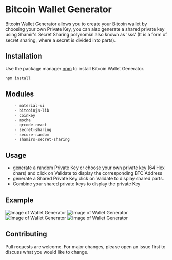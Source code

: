 # Bitcoin Wallet Generator

Bitcoin Wallet Generator allows you to create your Bitcoin wallet by choosing your own Private Key, 
you can also generate a shared private key using Shamir's Secret Sharing polynomial also known as 'sss' 
(It is a form of secret sharing, where a secret is divided into parts).

## Installation

Use the package manager [npm](https://www.npmjs.com/) to install Bitcoin Wallet Generator.

```bash
npm install
```

## Modules

```javascript
    - material-ui
    - bitcoinjs-lib
    - coinkey
    - mocha
    - qrcode-react
    - secret-sharing
    - secure-random
    - shamirs-secret-sharing
```

## Usage
- generate a random Private Key or choose your own private key (64 Hex chars) and click on Validate to display the corresponding BTC Address
- generate a Shared Private Key click on Validate to display shared parts.
- Combine your shared private keys to display the private Key

## Example

![Image of Wallet Generator](https://github.com/Aboudjem/WalletGenerator/blob/master/public/img/BitcoinGenerator1.png)
![Image of Wallet Generator](https://github.com/Aboudjem/WalletGenerator/blob/master/public/img/BitcoinGenerator2.png)
![Image of Wallet Generator](https://github.com/Aboudjem/WalletGenerator/blob/master/public/img/BitcoinGenerator3.png)
![Image of Wallet Generator](https://github.com/Aboudjem/WalletGenerator/blob/master/public/img/BitcoinGenerator4.png)


## Contributing
Pull requests are welcome. For major changes, please open an issue first to discuss what you would like to change.